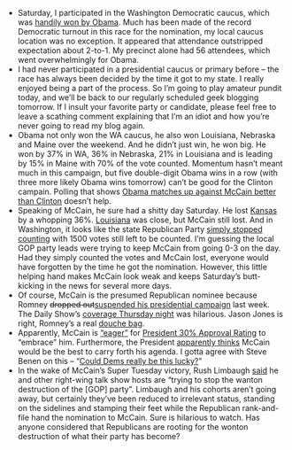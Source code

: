 -   Saturday, I participated in the Washington Democratic caucus, which
    was [handily won by
    Obama](http://seattlepi.nwsource.com/local/350752_caucuses09.html).
    Much has been made of the record Democratic turnout in this race for
    the nomination, my local caucus location was no exception. It
    appeared that attendance outstripped expectation about 2-to-1. My
    precinct alone had 56 attendees, which went overwhelmingly for
    Obama.
-   I had never participated in a presidential caucus or primary before
    – the race has always been decided by the time it got to my state. I
    really enjoyed being a part of the process. So I’m going to play
    amateur pundit today, and we’ll be back to our regularly scheduled
    geek blogging tomorrow. If I insult your favorite party or
    candidate, please feel free to leave a scathing comment explaining
    that I’m an idiot and how you’re never going to read my blog again.
-   Obama not only won the WA caucus, he also won Louisiana, Nebraska
    and Maine over the weekend. And he didn’t just win, he won big. He
    won by 37% in WA, 36% in Nebraska, 21% in Louisiana and is leading
    by 15% in Maine with 70% of the vote counted. Momentum hasn’t meant
    much in this campaign, but five double-digit Obama wins in a row
    (with three more likely Obama wins tomorrow) can’t be good for the
    Clinton campain. Polling that shows [Obama matches up against McCain
    better than
    Clinton](http://www.time.com/time/nation/article/0,8599,1711123,00.html?xid=rss-nation)
    doesn’t help. 
-   Speaking of McCain, he sure had a shitty day Saturday. He lost
    [Kansas](http://www.msnbc.msn.com/id/21229207) by a whopping 36%.
    [Louisiana](http://www.msnbc.msn.com/id/21229209) was close, but
    McCain still lost. And in Washington, it looks like the state
    Republican Party [simply stopped
    counting](http://seattlepi.nwsource.com/local/350829_trail11.html)
    with 1500 votes still left to be counted. I’m guessing the local GOP
    party leads were trying to keep McCain from going 0-3 on the day.
    Had they simply counted the votes and McCain lost, everyone would
    have forgotten by the time he got the nomination. However, this
    little helping hand makes McCain look weak and keeps Saturday’s
    butt-kicking in the news for several more days.
-   Of course, McCain is the presumed Republican nominee because Romney
    ~~dropped out~~[suspended his presidential
    campaign](http://www.msnbc.msn.com/id/23050678/) last week. The
    Daily Show’s [coverage Thursday
    night](http://www.thedailyshow.com/video/index.jhtml?videoId=156317&title=mitt-drops-out)
    was hilarious. Jason Jones is right, Romney’s a real [douche
    bag](http://www.thedailyshow.com/video/index.jhtml?videoId=156319&title=the-douche-vote).
-   Apparently, McCain is
    [“eager”](http://www.nytimes.com/2008/02/10/us/politics/10bush.html?ei=5088&en=b4ace59c7d62fbe9&ex=1360299600&partner=rssnyt&emc=rss&pagewanted=print)
    for [President 30% Approval
    Rating](http://ap.google.com/article/ALeqM5jR80ylRipRFz_BSPltSUJ06-lMegD8UM1TRO0)
    to “embrace” him. Furthermore, the President [apparently
    thinks](http://thinkprogress.org/2008/02/08/bush-mccain-will-best-carry-out-my-agenda/)
    McCain would be the best to carry forth his agenda. I gotta agree
    with Steve Benen on this – “[Could Dems really be this
    lucky?](http://www.thecarpetbaggerreport.com/archives/14537.html)”
-   In the wake of McCain’s Super Tuesday victory, Rush Limbaugh
    [said](http://www.reuters.com/article/idUSN0628190220080206) he and
    other right-wing talk show hosts are “trying to stop the wanton
    destruction of the [GOP] party”. Limbaugh and his cohorts aren’t
    going away, but certainly they’ve been reduced to irrelevant status,
    standing on the sidelines and stamping their feet while the
    Republican rank-and-file hand the nomination to McCain. Sure is
    hilarious to watch. Has anyone considered that Republicans are
    rooting for the wonton destruction of what their party has become?

